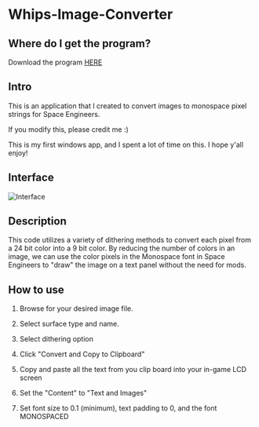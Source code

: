 # Whips-Image-Converter
## Where do I get the program?
Download the program [HERE](https://github.com/Whiplash141/Whips-Image-Converter/releases/latest)

## Intro
This is an application that I created to convert images to monospace pixel strings for Space Engineers.

If you modify this, please credit me :) 

This is my first windows app, and I spent a lot of time on this. I hope y'all enjoy!

## Interface
![Interface](https://i.imgur.com/lBdkB5H.png)


## Description
This code utilizes a variety of dithering methods to convert each pixel from  a 24 bit color into a 9 bit color.
By reducing the number of colors in an image, we can use the color pixels in the Monospace font in Space Engineers
to "draw" the image on a text panel without the need for mods.

## How to use
1. Browse for your desired image file.

1. Select surface type and name.

1. Select dithering option

1. Click "Convert and Copy to Clipboard"

1. Copy and paste all the text from you clip board into your in-game LCD screen

1. Set the "Content" to "Text and Images"

1. Set font size to 0.1 (minimum), text padding to 0, and the font MONOSPACED
